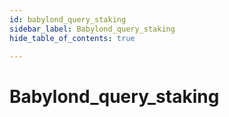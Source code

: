 ```yaml
---
id: babylond_query_staking
sidebar_label: Babylond_query_staking
hide_table_of_contents: true

---
```


# Babylond_query_staking